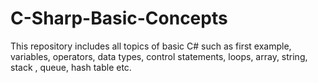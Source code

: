 # C-Sharp-Basic-Concepts
This repository includes all topics of basic C# such as first example, variables, operators, data types, control statements, loops, array, string, stack , queue,  hash table etc.
